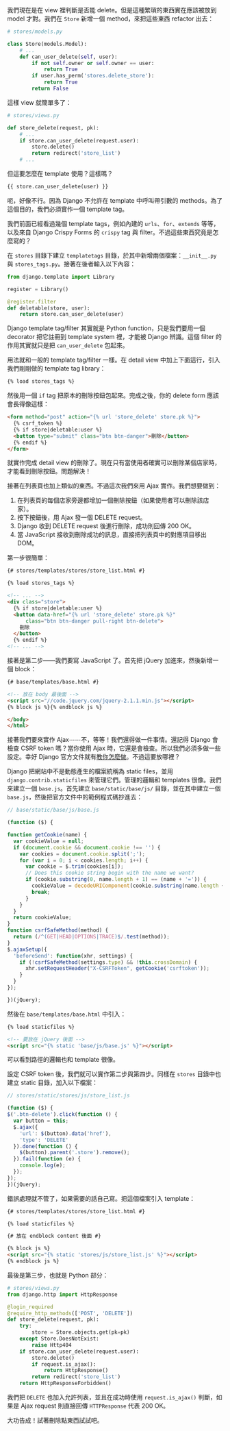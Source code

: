 我們現在是在 view 裡判斷是否能 delete。但是這種繁瑣的東西實在應該被放到 model 才對。我們在 `Store` 新增一個 method，來把這些東西 refactor 出去：

```python
# stores/models.py

class Store(models.Model):
    # ...
    def can_user_delete(self, user):
        if not self.owner or self.owner == user:
            return True
        if user.has_perm('stores.delete_store'):
            return True
        return False
```

這樣 view 就簡單多了：

```python
# stores/views.py

def store_delete(request, pk):
    # ...
    if store.can_user_delete(request.user):
        store.delete()
        return redirect('store_list')
    # ...
```

但這要怎麼在 template 使用？這樣嗎？

```html
{{ store.can_user_delete(user) }}
```

呃，好像不行。因為 Django 不允許在 template 中呼叫帶引數的 methods。為了這個目的，我們必須實作一個 template tag。

我們前面已經看過幾個 template tags，例如內建的 `urls`、`for`、`extends` 等等，以及來自 Django Crispy Forms 的 `crispy` tag 與 filter。不過這些東西究竟是怎麼寫的？

在 `stores` 目錄下建立 `templatetags` 目錄，於其中新增兩個檔案：`__init__.py` 與 `stores_tags.py`。接著在後者輸入以下內容：

```python
from django.template import Library

register = Library()

@register.filter
def deletable(store, user):
    return store.can_user_delete(user)
```

Django template tag/filter 其實就是 Python function，只是我們要用一個 decorator 把它註冊到 template system 裡，才能被 Django 辨識。這個 filter 的作用其實就只是把 `can_user_delete` 包起來。

用法就和一般的 template tag/filter 一樣。在 detail view 中加上下面這行，引入我們剛剛做的 template tag library：

```html
{% load stores_tags %}
```

然後用一個 `if` tag 把原本的刪除按鈕包起來。完成之後，你的 delete form 應該會長得像這樣：

```html
<form method="post" action="{% url 'store_delete' store.pk %}">
  {% csrf_token %}
  {% if store|deletable:user %}
  <button type="submit" class="btn btn-danger">刪除</button>
  {% endif %}
</form>
```

就實作完成 detail view 的刪除了。現在只有當使用者確實可以刪除某個店家時，才能看到刪除按鈕。問題解決！

接著在列表頁也加上類似的東西。不過這次我們來用 Ajax 實作。我們想要做到：

1. 在列表頁的每個店家旁邊都增加一個刪除按鈕（如果使用者可以刪除該店家）。
2. 按下按鈕後，用 Ajax 發一個 DELETE request。
3. Django 收到 DELETE request 後進行刪除，成功則回傳 200 OK。
4. 當 JavaScript 接收到刪除成功的訊息，直接把列表頁中的對應項目移出 DOM。

第一步很簡單：

```html
{# stores/templates/stores/store_list.html #}

{% load stores_tags %}

<!-- ... -->
<div class="store">
  {% if store|deletable:user %}
  <button data-href="{% url 'store_delete' store.pk %}"
      class="btn btn-danger pull-right btn-delete">
    刪除
  </button>
  {% endif %}
<!-- ... -->
```

接著是第二步——我們要寫 JavaScript 了。首先把 jQuery 加進來，然後新增一個 block：

```html
{# base/templates/base.html #}

<!-- 放在 body 最後面 -->
<script src="//code.jquery.com/jquery-2.1.1.min.js"></script>
{% block js %}{% endblock js %}

</body>
</html>
```

接著我們要來實作 Ajax⋯⋯不，等等！我們還得做一件事情。還記得 Django 會檢查 CSRF token 嗎？當你使用 Ajax 時，它還是會檢查。所以我們必須多做一些設定。幸好 Django 官方文件就有[教你怎麼做](https://docs.djangoproject.com/en/dev/ref/contrib/csrf/#ajax)。不過這要放哪裡？

Django 把網站中不是動態產生的檔案統稱為 static files，並用 `django.contrib.staticfiles` 來管理它們。管理的邏輯和 templates 很像。我們來建立一個 `base.js`。首先建立 `base/static/base/js/` 目錄，並在其中建立一個 `base.js`，然後把官方文件中的範例程式碼抄進去：

```javascript
// base/static/base/js/base.js

(function ($) {

function getCookie(name) {
  var cookieValue = null;
  if (document.cookie && document.cookie !== '') {
    var cookies = document.cookie.split(';');
    for (var i = 0; i < cookies.length; i++) {
      var cookie = $.trim(cookies[i]);
      // Does this cookie string begin with the name we want?
      if (cookie.substring(0, name.length + 1) == (name + '=')) {
        cookieValue = decodeURIComponent(cookie.substring(name.length + 1));
        break;
      }
    }
  }
  return cookieValue;
}
function csrfSafeMethod(method) {
  return (/^(GET|HEAD|OPTIONS|TRACE)$/.test(method));
}
$.ajaxSetup({
  'beforeSend': function(xhr, settings) {
    if (!csrfSafeMethod(settings.type) && !this.crossDomain) {
      xhr.setRequestHeader("X-CSRFToken", getCookie('csrftoken'));
    }
  }
});

})(jQuery);
```

然後在 `base/templates/base.html` 中引入：

```html
{% load staticfiles %}

<!-- 要放在 jQuery 後面 -->
<script src="{% static 'base/js/base.js' %}"></script>
```

可以看到路徑的邏輯也和 template 很像。

設定 CSRF token 後，我們就可以實作第二步與第四步。同樣在 `stores` 目錄中也建立 static 目錄，加入以下檔案：

```javascript
// stores/static/stores/js/store_list.js

(function ($) {
$('.btn-delete').click(function () {
  var button = this;
  $.ajax({
    'url': $(button).data('href'),
    'type': 'DELETE'
  }).done(function () {
    $(button).parent('.store').remove();
  }).fail(function (e) {
    console.log(e);
  });
});
})(jQuery);
```

錯誤處理就不管了，如果需要的話自己寫。把這個檔案引入 template：

```html
{# stores/templates/stores/store_list.html #}

{% load staticfiles %}

{# 放在 endblock content 後面 #}

{% block js %}
<script src="{% static 'stores/js/store_list.js' %}"></script>
{% endblock js %}
```

最後是第三步，也就是 Python 部分：

```python
# stores/views.py
from django.http import HttpResponse

@login_required
@require_http_methods(['POST', 'DELETE'])
def store_delete(request, pk):
    try:
        store = Store.objects.get(pk=pk)
    except Store.DoesNotExist:
        raise Http404
    if store.can_user_delete(request.user):
        store.delete()
        if request.is_ajax():
            return HttpResponse()
        return redirect('store_list')
    return HttpResponseForbidden()
```

我們把 `DELETE` 也加入允許列表，並且在成功時使用 `request.is_ajax()` 判斷，如果是 Ajax request 則直接回傳 `HTTPResponse` 代表 200 OK。

大功告成！試著刪除點東西試試吧。
